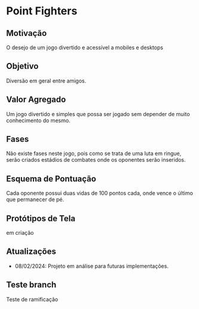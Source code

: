 # Point Fighters

## Motivação
O desejo de um jogo divertido e acessível a mobiles e desktops

## Objetivo 
Diversão em geral entre amigos.

## Valor Agregado

Um jogo divertido e simples que possa ser jogado sem depender de muito conhecimento do mesmo. 

## Fases
Não existe fases neste jogo, pois como se trata de uma luta em ringue, serão criados estádios de combates onde os oponentes serão inseridos.

## Esquema de Pontuação

Cada oponente possui duas vidas de 100 pontos cada, onde vence o último que permanecer de pé. 

## Protótipos de Tela

em criação

## Atualizações

 - 08/02/2024: Projeto em análise para futuras implementações.

## Teste branch

Teste de ramificação
